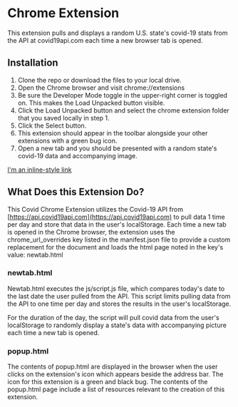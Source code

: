 # Chrome Extension
This extension pulls and displays a random U.S. state's covid-19 stats from the API at covid19api.com each time a new browser tab is opened.

## Installation
1. Clone the repo or download the files to your local drive. 
2. Open the Chrome browser and visit chrome://extensions
3. Be sure the Developer Mode toggle in the upper-right corner is toggled on.  This makes the Load Unpacked button visible.
3. Click the Load Unpacked button and select the chrome extension folder that you saved locally in step 1.  
4. Click the Select button.
5. This extension should appear in the toolbar alongside your other extensions with a green bug icon.
6. Open a new tab and you should be presented with a random state's covid-19 data and accompanying image.

[I'm an inline-style link](https://www.google.com)

## What Does this Extension Do?
This Covid Chrome Extension utilizes the Covid-19 API from [https://api.covid19api.com](https://api.covid19api.com) to pull data 1 time per day and store that data in the user's localStorage.  Each time a new tab is opened in the Chrome browser, the extension uses the chrome_url_overrides key listed in the manifest.json file to provide a custom replacement for the document and loads the html page noted in the key's value: newtab.html

### newtab.html
Newtab.html executes the js/script.js file, which compares today's date to the last date the user pulled from the API.  This script limits pulling data from the API to one time per day and stores the results in the user's localStorage.  

For the duration of the day, the script will pull covid data from the user's localStorage to randomly display a state's data with accompanying picture each time a new tab is opened.

### popup.html
The contents of popup.html are displayed in the browser when the user clicks on the extension's icon which appears beside the address bar.  The icon for this extension is a green and black bug. The contents of the popup.html page include a list of resources relevant to the creation of this extension.